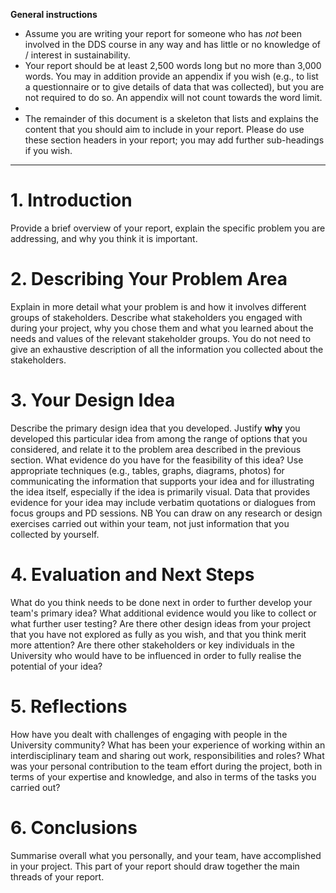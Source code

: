 **General instructions** 

* Assume you are writing your report for someone who has *not* been involved in the DDS course in any way and has little or no knowledge of / interest in sustainability. 
* Your report should be at least 2,500 words long but no more than 3,000 words. You may in addition provide an appendix if you wish (e.g., to list a questionnaire or to give details of data that was collected), but you are not required to do so. An appendix will not count towards the word limit.
* 
* The remainder of this document is a skeleton that lists and explains the content that you should aim to include in your report. Please do use these section headers in your report; you may add further sub-headings if you wish.

 ---

# 1. Introduction
Provide a brief overview of your report, explain the specific problem you are addressing, and why you think it is important.

# 2. Describing Your Problem Area
Explain in more detail what your problem is and how it involves different groups of stakeholders. Describe what stakeholders you engaged with during your project, why you chose them and what you learned about the needs and values of the relevant stakeholder groups. You do not need to give an exhaustive description of all the information you collected about the stakeholders. 

# 3. Your Design Idea
Describe the primary design idea that you developed. Justify **why** you developed this particular idea from among the range of options that you considered, and relate it to the problem area described in the previous section. What evidence do you have for the feasibility of this idea? Use appropriate techniques (e.g., tables, graphs, diagrams, photos) for communicating the information that supports your idea and for illustrating the idea itself, especially if the idea is primarily visual.  Data that provides evidence for your idea may include verbatim quotations or dialogues from focus groups and PD sessions. 
NB You can draw on any research or design exercises carried out within your team, not just information that you collected by yourself.

# 4. Evaluation and Next Steps
What do you think needs to be done next in order to further develop your team's primary idea?  What additional evidence would you like to collect or what further user testing? Are there other design ideas from your project that you have not explored as fully as you wish, and that you think merit more attention? Are there other stakeholders or key individuals in the University who would have to be influenced in order to fully realise the potential of your idea? 

# 5. Reflections
How have you dealt with challenges of engaging with people in the University community? What has been your experience of working within an interdisciplinary team and sharing out work, responsibilities and roles? What was your personal contribution to the team effort during the project, both in terms of your expertise and knowledge, and also in terms of the tasks you carried out?

# 6. Conclusions
Summarise overall what you personally, and your team, have accomplished in
your project. This part of your report should draw together the main threads
of your report. 





